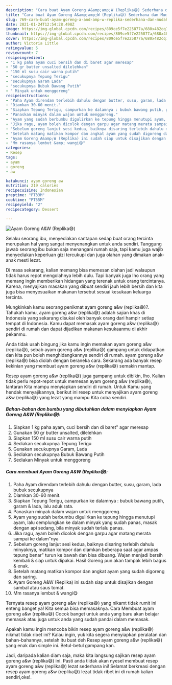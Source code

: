 ```yaml
---
description: "Cara buat Ayam Goreng A&amp;amp;W (Replika😅) Sederhana dan Mudah Dibuat"
title: "Cara buat Ayam Goreng A&amp;amp;W (Replika😅) Sederhana dan Mudah Dibuat"
slug: 769-cara-buat-ayam-goreng-a-and-amp-w-replika-sederhana-dan-mudah-dibuat
date: 2021-01-24T12:54:28.498Z
image: https://img-global.cpcdn.com/recipes/809ce5f7e225877a/680x482cq70/ayam-goreng-aw-replika😅-foto-resep-utama.jpg
thumbnail: https://img-global.cpcdn.com/recipes/809ce5f7e225877a/680x482cq70/ayam-goreng-aw-replika😅-foto-resep-utama.jpg
cover: https://img-global.cpcdn.com/recipes/809ce5f7e225877a/680x482cq70/ayam-goreng-aw-replika😅-foto-resep-utama.jpg
author: Victoria Little
ratingvalue: 5
reviewcount: 7
recipeingredient:
- "1 kg paha ayam cuci bersih dan di baret agar meresap"
- "50 gr butter unsalted dilelehkan"
- "150 ml susu cair warna putih"
- "secukupnya Tepung Terigu"
- "secukupnya Garam Lada"
- "secukupnya Bubuk Bawang Putih"
- " Minyak untuk menggoreng"
recipeinstructions:
- "Paha Ayam direndam terlebih dahulu dengan butter, susu, garam, lada bubuk secukupnya"
- "Diamkan 30-60 menit."
- "Siapkan Tepung Terigu, campurkan ke dalamnya : bubuk bawang putih, garam &amp; lada, lalu aduk rata."
- "Panaskan minyak dalam wajan untuk menggoreng."
- "Ayam yang sudah berbumbu digulirkan ke tepung hingga menutupi ayam, lalu cemplungkan ke dalam minyak yang sudah panas, masak dengan api sedang, bila minyak sudah terlalu panas."
- "Jika ragu, ayam boleh dicolok dengan garpu agar matang merata sampai ke dalam&#34;nya"
- "Sebelum goreng lanjut sesi kedua, baiknya disaring terlebih dahulu minyaknya, matikan kompor dan diamkan beberapa saat agar ampas tepung benar&#34; turun ke bawah dan bisa dibuang. Wajan menjadi bersih kembali &amp; siap untuk dipakai. Hasil Goreng pun akan tampak lebih bagus &amp; enak."
- "Setelah matang matikan kompor dan angkat ayam yang sudah digoreng dan saring."
- "Ayam Goreng A&amp;W (Replika) ini sudah siap untuk disajikan dengan sambal atau saus tomat."
- "Mm rasanya lembut &amp; wangi😋"
categories:
- Resep
tags:
- ayam
- goreng
- aw

katakunci: ayam goreng aw 
nutrition: 219 calories
recipecuisine: Indonesian
preptime: "PT33M"
cooktime: "PT55M"
recipeyield: "2"
recipecategory: Dessert

---
```



![Ayam Goreng A&amp;W (Replika😅)](https://img-global.cpcdn.com/recipes/809ce5f7e225877a/680x482cq70/ayam-goreng-aw-replika😅-foto-resep-utama.jpg)

Selaku seorang ibu, menyediakan santapan sedap buat orang tercinta merupakan hal yang sangat menyenangkan untuk anda sendiri. Tanggung jawab seorang ibu bukan saja menangani rumah saja, tapi kamu juga wajib menyediakan keperluan gizi tercukupi dan juga olahan yang dimakan anak-anak mesti lezat.

Di masa  sekarang, kalian memang bisa memesan olahan jadi walaupun tidak harus repot mengolahnya lebih dulu. Tapi banyak juga lho orang yang memang ingin memberikan hidangan yang terenak untuk orang tercintanya. Karena, menyajikan masakan yang dibuat sendiri jauh lebih bersih dan kita juga bisa menyesuaikan makanan tersebut sesuai kesukaan keluarga tercinta. 



Mungkinkah kamu seorang penikmat ayam goreng a&amp;w (replika😅)?. Tahukah kamu, ayam goreng a&amp;w (replika😅) adalah sajian khas di Indonesia yang sekarang disukai oleh banyak orang dari hampir setiap tempat di Indonesia. Kamu dapat memasak ayam goreng a&amp;w (replika😅) sendiri di rumah dan dapat dijadikan makanan kesukaanmu di akhir pekanmu.

Anda tidak usah bingung jika kamu ingin memakan ayam goreng a&amp;w (replika😅), sebab ayam goreng a&amp;w (replika😅) gampang untuk didapatkan dan kita pun boleh menghidangkannya sendiri di rumah. ayam goreng a&amp;w (replika😅) bisa diolah dengan beraneka cara. Sekarang ada banyak resep kekinian yang membuat ayam goreng a&amp;w (replika😅) semakin mantap.

Resep ayam goreng a&amp;w (replika😅) juga gampang untuk dibikin, lho. Kalian tidak perlu repot-repot untuk memesan ayam goreng a&amp;w (replika😅), lantaran Kita mampu menyiapkan sendiri di rumah. Untuk Kamu yang hendak menyajikannya, berikut ini resep untuk menyajikan ayam goreng a&amp;w (replika😅) yang lezat yang mampu Kita coba sendiri.

<!--inarticleads1-->

##### Bahan-bahan dan bumbu yang dibutuhkan dalam menyiapkan Ayam Goreng A&amp;W (Replika😅):

1. Siapkan 1 kg paha ayam, cuci bersih dan di baret&#34; agar meresap
1. Gunakan 50 gr butter unsalted, dilelehkan
1. Siapkan 150 ml susu cair warna putih
1. Sediakan secukupnya Tepung Terigu
1. Gunakan secukupnya Garam, Lada
1. Sediakan secukupnya Bubuk Bawang Putih
1. Sediakan  Minyak untuk menggoreng




<!--inarticleads2-->

##### Cara membuat Ayam Goreng A&amp;W (Replika😅):

1. Paha Ayam direndam terlebih dahulu dengan butter, susu, garam, lada bubuk secukupnya
1. Diamkan 30-60 menit.
1. Siapkan Tepung Terigu, campurkan ke dalamnya : bubuk bawang putih, garam &amp; lada, lalu aduk rata.
1. Panaskan minyak dalam wajan untuk menggoreng.
1. Ayam yang sudah berbumbu digulirkan ke tepung hingga menutupi ayam, lalu cemplungkan ke dalam minyak yang sudah panas, masak dengan api sedang, bila minyak sudah terlalu panas.
1. Jika ragu, ayam boleh dicolok dengan garpu agar matang merata sampai ke dalam&#34;nya
1. Sebelum goreng lanjut sesi kedua, baiknya disaring terlebih dahulu minyaknya, matikan kompor dan diamkan beberapa saat agar ampas tepung benar&#34; turun ke bawah dan bisa dibuang. Wajan menjadi bersih kembali &amp; siap untuk dipakai. Hasil Goreng pun akan tampak lebih bagus &amp; enak.
1. Setelah matang matikan kompor dan angkat ayam yang sudah digoreng dan saring.
1. Ayam Goreng A&amp;W (Replika) ini sudah siap untuk disajikan dengan sambal atau saus tomat.
1. Mm rasanya lembut &amp; wangi😋




Ternyata resep ayam goreng a&amp;w (replika😅) yang nikamt tidak rumit ini enteng banget ya! Kita semua bisa memasaknya. Cara Membuat ayam goreng a&amp;w (replika😅) Cocok banget untuk anda yang baru akan belajar memasak atau juga untuk anda yang sudah pandai dalam memasak.

Apakah kamu ingin mencoba bikin resep ayam goreng a&amp;w (replika😅) nikmat tidak ribet ini? Kalau ingin, yuk kita segera menyiapkan peralatan dan bahan-bahannya, setelah itu buat deh Resep ayam goreng a&amp;w (replika😅) yang enak dan simple ini. Betul-betul gampang kan. 

Jadi, daripada kalian diam saja, maka kita langsung sajikan resep ayam goreng a&amp;w (replika😅) ini. Pasti anda tiidak akan nyesel membuat resep ayam goreng a&amp;w (replika😅) lezat sederhana ini! Selamat berkreasi dengan resep ayam goreng a&amp;w (replika😅) lezat tidak ribet ini di rumah kalian sendiri,oke!.


